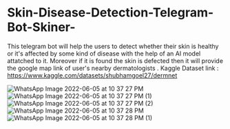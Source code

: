# Skin-Disease-Detection-Telegram-Bot-Skiner-
This telegram bot will help the users to detect whether their skin is healthy or it's affected by some kind of disease with the help of an AI model attatched to it. Moreover if it is found the skin is defected then it will provide the google map link of user's nearby dermatologists .
Kaggle Dataset link : https://www.kaggle.com/datasets/shubhamgoel27/dermnet

![WhatsApp Image 2022-06-05 at 10 37 27 PM](https://user-images.githubusercontent.com/67474201/172063875-46aa57fe-2095-42e8-a795-638e5eccff4c.jpeg) 
![WhatsApp Image 2022-06-05 at 10 37 27 PM (1)](https://user-images.githubusercontent.com/67474201/172063895-4d3a109f-8aeb-4635-b7b3-8d74879ad885.jpeg)
![WhatsApp Image 2022-06-05 at 10 37 27 PM (2)](https://user-images.githubusercontent.com/67474201/172063913-90b8d366-bbce-4666-9224-7170bcb6f589.jpeg)
![WhatsApp Image 2022-06-05 at 10 37 28 PM](https://user-images.githubusercontent.com/67474201/172064037-27e657bb-0c56-4f36-affd-e7b2a5a0b727.jpeg)
![WhatsApp Image 2022-06-05 at 10 37 28 PM (1)](https://user-images.githubusercontent.com/67474201/172064047-4c889357-1038-4c79-b634-16adc8b63010.jpeg)
